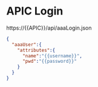 # APIC Login

https://{{APIC}}/api/aaaLogin.json

``` json
{
  "aaaUser":{
    "attributes":{
      "name":"{{username}}",
      "pwd":"{{password}}"
    }
  }
}
```
